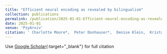 ```yaml
---
title: "Efficient neural encoding as revealed by bilingualism"
collection: publications
permalink: /publication/2025-01-01-Efficient-neural-encoding-as-revealed-by-bilingualism
date: 2025-01-01
venue: 'PsyArxiv'
citation: ' Charlotte Moore*,  Peter Donhauser*,  Denise Klein,  Krista Byers-Heinlein, &quot;Efficient neural encoding as revealed by bilingualism.&quot; PsyArxiv, 2025.'
---
```

Use [Google Scholar](https://scholar.google.com/scholar?q=Efficient+neural+encoding+as+revealed+by+bilingualism){:target="_blank"} for full citation